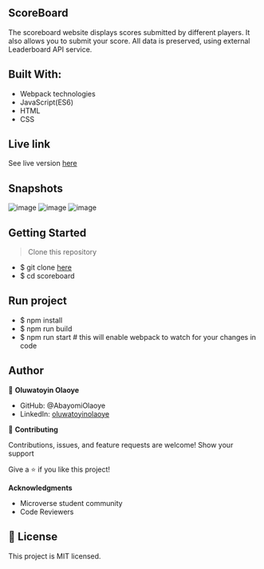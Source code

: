 ## ScoreBoard
The scoreboard website displays scores submitted by different players. It also allows you to submit your score. All data is preserved, using external Leaderboard API service.

## Built With:

  - Webpack technologies
  - JavaScript(ES6)
  - HTML
  - CSS
 
## Live link
See live version [here](https://abayomiolaoye.github.io/scoreboard/dist)

## Snapshots
![image](https://user-images.githubusercontent.com/99715640/197195794-3531c78b-5ddd-4d37-ab61-fed3db9c62a6.png)
![image](https://user-images.githubusercontent.com/99715640/197196130-09b9cb5c-aea4-492a-8466-6d5ccb80161e.png)
![image](https://user-images.githubusercontent.com/99715640/197196468-9d47615f-5f1f-4035-8f45-1873c554fa72.png)

## Getting Started
> Clone this repository

- $ git clone [here](https://www.github.com/AbayomiOlaoye/scoreboard)
- $ cd scoreboard

## Run project

- $ npm install
- $ npm run build
- $ npm run start # this will enable webpack to watch for your changes in code

## Author

👤 **Oluwatoyin Olaoye**

  - GitHub: @AbayomiOlaoye
  - LinkedIn: [oluwatoyinolaoye](https://www.linkedin.com/oluwatoyinolaoye)

🤝 **Contributing**

Contributions, issues, and feature requests are welcome!
Show your support

Give a ⭐️ if you like this project!

**Acknowledgments**

  - Microverse student community
  - Code Reviewers

 ## 📝 License

This project is MIT licensed.
